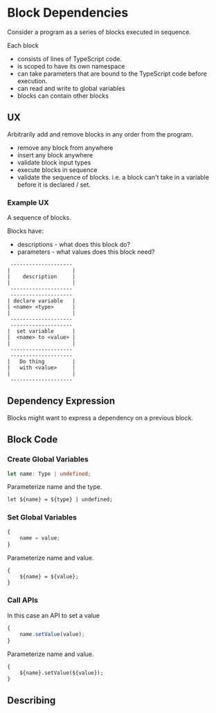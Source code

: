 # Block Dependencies

Consider a program as a series of blocks executed in sequence.

Each block

- consists of lines of TypeScript code.
- is scoped to have its own namespace
- can take parameters that are bound to the TypeScript code before execution.
- can read and write to global variables
- blocks can contain other blocks

## UX

Arbitrarily add and remove blocks in any order from the program.

- remove any block from anywhere
- insert any block anywhere
- validate block input types
- execute blocks in sequence
- validate the sequence of blocks. i.e. a block can't take in a variable before it is declared / set.

### Example UX

A sequence of blocks.

Blocks have:

- descriptions - what does this block do?
- parameters - what values does this block need?

```text
 -------------------- 
|                    |
|    description     |
|                    |
 -------------------- 
 -------------------- 
| declare variable   |
| <name> <type>      |
|                    |
 -------------------- 
 -------------------- 
|  set variable      |
|  <name> to <value> |
|                    |
 -------------------- 
 -------------------- 
|   Do thing         |
|   with <value>     |
|                    |
 -------------------- 
```

## Dependency Expression

Blocks might want to express a dependency on a previous block.


## Block Code

### Create Global Variables

```typescript
let name: Type | undefined;
```

Parameterize name and the type.

```txt
let ${name} = ${type} | undefined;
```

### Set Global Variables


```typescript
{
    name = value;
}
```

Parameterize name and value.

```text
{
    ${name} = ${value};
}
```


### Call APIs

In this case an API to set a value

```typescript
{
    name.setValue(value);
}
```

Parameterize name and value.

```text
{
    ${name}.setValue(${value});
}
```

## Describing



